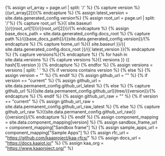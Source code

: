 {% assign url_array = page.url | split: '/' %}
{% capture version %}{{url_array[2]}}{% endcapture %}
{% assign latest_version = site.data.generated_config.version%}
{% assign root_url = page.url | split: '/'%}
{% capture root_url %}{{ site.baseurl }}/{{root_url[1]}}/{{root_url[2]}}/{% endcapture %}
{% assign base_docs_path = site.data.generated_config.docs_root %}
{% capture path %}/{{base_docs_path}}/{{site.data.generated_config.version}}/{% endcapture %}
{% capture home_url %}{{ site.baseurl }}/{{ site.data.generated_config.docs_root }}/{{ latest_version }}{% endcapture %}
{% capture versions%}{% endcapture %}
{% for hash in site.data.versions %}
	{% capture versions %}{{ versions }} {{ hash[1].version }} {% endcapture %}
{% endfor %}
{% assign versions = versions | split: ' ' %}
{% if versions contains version %}
{% else %}
	{% assign version = "" %}
{% endif %}
{% assign github_url = "" %}
{% if version == "current" %}
	{% assign github_url = site.data.permanent_config.github_url_latest %}
{% else %}
	{% capture github_url %}{{site.data.permanent_config.github_url}}tree/{{version}}/{% endcapture %}
{% endif %}
{% assign github_url_raw = "" %}
{% if version == "current" %}
    {% assign github_url_raw = site.data.permanent_config.github_url_raw_latest %}
{% else %}
    {% capture github_url_raw %}{{site.data.permanent_config.github_url_raw}}{{version}}/{% endcapture %}
{% endif %}
{% assign component_mapping = site.data.component_mapping[version] %}
{% assign sandbox_frame_url = component_mapping["Sandbox frame"] %}
{% assign sample_apps_url   = component_mapping["Sample Apps"] %}
{% assign rfc_url           = "https://github.com/kaaproject/kaa-rfcs/" %}
{% assign docs_url          = "https://docs.kaaiot.io/" %}
{% assign kaa_org           = "https://www.kaaproject.org/" %}
